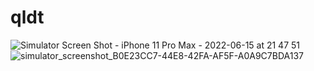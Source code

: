 # qldt


![Simulator Screen Shot - iPhone 11 Pro Max - 2022-06-15 at 21 47 51](https://user-images.githubusercontent.com/102961077/173856891-dd45ac58-cf03-4509-8f04-57bbb214cc5f.png=250x250)
![simulator_screenshot_B0E23CC7-44E8-42FA-AF5F-A0A9C7BDA137](https://user-images.githubusercontent.com/102961077/173856968-2f7ea7dc-19c5-469d-9d42-a4ca0c18b1d3.png=250x250)
